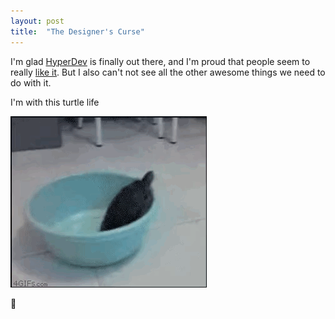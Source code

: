```yaml
---
layout: post
title:  "The Designer's Curse"
---
```


I'm glad [HyperDev](https://hyperdev.com) is finally out there, and I'm proud that people seem to really [like it](https://twitter.com/pketh/status/730902282917822466). But I also can't not see all the other awesome things we need to do with it.

I'm with this turtle life

<img src="/images/2016/poorturtle.gif">

🐢